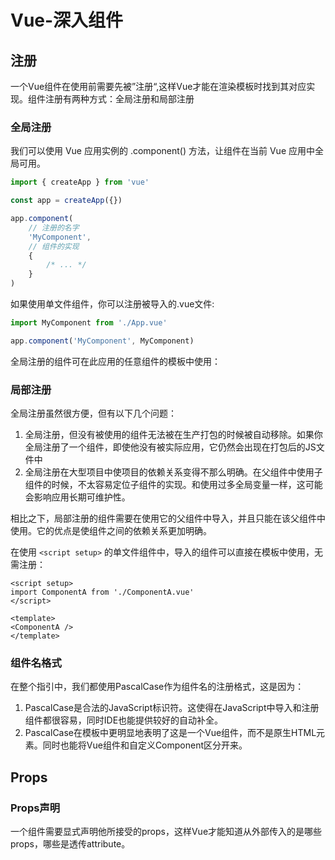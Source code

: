 # Vue-深入组件

## 注册

一个Vue组件在使用前需要先被”注册“,这样Vue才能在渲染模板时找到其对应实现。组件注册有两种方式：全局注册和局部注册

### 全局注册

我们可以使用 Vue 应用实例的 .component() 方法，让组件在当前 Vue 应用中全局可用。

```js
import { createApp } from 'vue'

const app = createApp({})

app.component(
    // 注册的名字
    'MyComponent',
    // 组件的实现
    {
        /* ... */
    }
)
```

如果使用单文件组件，你可以注册被导入的.vue文件:

```js
import MyComponent from './App.vue'

app.component('MyComponent', MyComponent)
```

全局注册的组件可在此应用的任意组件的模板中使用：

### 局部注册

全局注册虽然很方便，但有以下几个问题：

1. 全局注册，但没有被使用的组件无法被在生产打包的时候被自动移除。如果你全局注册了一个组件，即使他没有被实际应用，它仍然会出现在打包后的JS文件中
2. 全局注册在大型项目中使项目的依赖关系变得不那么明确。在父组件中使用子组件的时候，不太容易定位子组件的实现。和使用过多全局变量一样，这可能会影响应用长期可维护性。

相比之下，局部注册的组件需要在使用它的父组件中导入，并且只能在该父组件中使用。它的优点是使组件之间的依赖关系更加明确。

在使用 `<script setup>` 的单文件组件中，导入的组件可以直接在模板中使用，无需注册：

```vue
<script setup>
import ComponentA from './ComponentA.vue'
</script>

<template>
<ComponentA />
</template>
```

### 组件名格式

在整个指引中，我们都使用PascalCase作为组件名的注册格式，这是因为：

1. PascalCase是合法的JavaScript标识符。这使得在JavaScript中导入和注册组件都很容易，同时IDE也能提供较好的自动补全。
2. PascalCase在模板中更明显地表明了这是一个Vue组件，而不是原生HTML元素。同时也能将Vue组件和自定义Component区分开来。

## Props

### Props声明

一个组件需要显式声明他所接受的props，这样Vue才能知道从外部传入的是哪些props，哪些是透传attribute。
